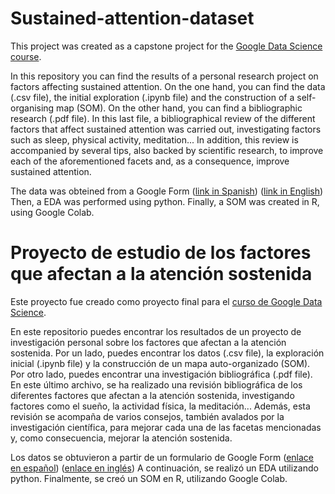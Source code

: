 # Sustained-attention-dataset
This project was created as a capstone project for the [Google Data Science course](https://www.coursera.org/professional-certificates/google-data-analytics).

In this repository you can find the results of a personal research project on factors affecting sustained attention. 
On the one hand, you can find the data (.csv file), the initial exploration (.ipynb file) and the construction of a self-organising map (SOM). On the other hand, you can find a bibliographic research (.pdf file). In this last file, a bibliographical review of the different factors that affect sustained attention was carried out, investigating factors such as sleep, physical activity, meditation... In addition, this review is accompanied by several tips, also backed by scientific research, to improve each of the aforementioned facets and, as a consequence, improve sustained attention. 

The data was obteined from a Google Form ([link in Spanish](https://docs.google.com/forms/d/e/1FAIpQLSezMaAV95HwQdWPgkETpdYPKPNak5VBaiLT3T-ImkVMd6zJrQ/viewform)) ([link in English](https://docs.google.com/forms/d/e/1FAIpQLSfOv1yGzFNSpUZTYPLULkku0jAOdbQYQNXozLJcwNtgNCi3og/viewform?usp=sf_link)) Then, a EDA was performed using python. Finally, a SOM was created in R, using Google Colab.


# Proyecto de estudio de los factores que afectan a la atención sostenida
Este proyecto fue creado como proyecto final para el [curso de Google Data Science](https://www.coursera.org/professional-certificates/google-data-analytics).

En este repositorio puedes encontrar los resultados de un proyecto de investigación personal sobre los factores que afectan a la atención sostenida. 
Por un lado, puedes encontrar los datos (.csv file), la exploración inicial (.ipynb file) y la construcción de un mapa auto-organizado (SOM). Por otro lado, puedes encontrar una investigación bibliográfica (.pdf file). En este último archivo, se ha realizado una revisión bibliográfica de los diferentes factores que afectan a la atención sostenida, investigando factores como el sueño, la actividad física, la meditación... Además, esta revisión se acompaña de varios consejos, también avalados por la investigación científica, para mejorar cada una de las facetas mencionadas y, como consecuencia, mejorar la atención sostenida. 

Los datos se obtuvieron a partir de un formulario de Google Form ([enlace en español](https://docs.google.com/forms/d/e/1FAIpQLSezMaAV95HwQdWPgkETpdYPKPNak5VBaiLT3T-ImkVMd6zJrQ/viewform)) ([enlace en inglés](https://docs.google.com/forms/d/e/1FAIpQLSfOv1yGzFNSpUZTYPLULkku0jAOdbQYQNXozLJcwNtgNCi3og/viewform?usp=sf_link)) A continuación, se realizó un EDA utilizando python. Finalmente, se creó un SOM en R, utilizando Google Colab.

